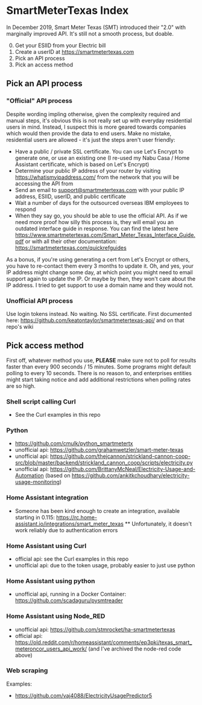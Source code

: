 # SmartMeterTexas Index
In December 2019, Smart Meter Texas (SMT) introduced their "2.0" with marginally improved API.  It's still not a smooth process, but doable.

0. Get your ESIID from your Electric bill
1. Create a userID at https://smartmetertexas.com
2. Pick an API process
3. Pick an access method

## Pick an API process

### "Official" API process

Despite wording impling otherwise, given the complexity required and manual steps, it's obvious this is not really set up with everyday residential users in mind.  Instead, I suspect this is more geared towards companies which would then provide the data to end users. Make no mistake, residential users are allowed - it's just the steps aren't user friendly:

* Have a public / private SSL certificate.  You can use Let's Encrypt to generate one, or use an existing one (I re-used my Nabu Casa / Home Assistant certificate, which is based on Let's Encrypt)
* Determine your public IP address of your router by visiting https://whatismyipaddress.com/ from the network that you will be accessing the API from
* Send an email to support@smartmetertexas.com with your public IP address, ESIID, userID, and public certificate 
* Wait a number of days for the outsourced overseas IBM employees to respond
* When they say go, you should be able to use the official API. As if we need more proof how silly this process is, they will email you an outdated interface guide in response.  You can find the latest here https://www.smartmetertexas.com/Smart_Meter_Texas_Interface_Guide.pdf or with all their other documentation: https://smartmetertexas.com/quickrefguides

As a bonus, if you're using generating a cert from Let's Encrypt or others, you have to re-contact them every 3 months to update it. Oh, and yes, your IP address might change some day, at which point you might need to email support again to update the IP.  Or maybe by then, they won't care about the IP address.  I tried to get support to use a domain name and they would not. 

### Unofficial API process

Use login tokens instead.  No waiting.  No SSL certificate. 
First documented here: https://github.com/keatontaylor/smartmetertexas-api/ and on that repo's wiki


## Pick access method

First off, whatever method you use, **PLEASE** make sure not to poll for results faster than every 900 seconds / 15 minutes.  Some programs might default polling to every 10 seconds. There is no reason to, and enterprises entities might start taking notice and add additional restrictions when polling rates are so high.

### Shell script calling Curl
* See the Curl examples in this repo

### Python
* https://github.com/cmulk/python_smartmetertx
* unofficial api: https://github.com/grahamwetzler/smart-meter-texas
* unofficial api: https://github.com/thejcannon/strickland-cannon-coop-src/blob/master/backend/strickland_cannon_coop/scripts/electricity.py
* unofficial api: https://github.com/BrittanyMcNeal/Electricity-Usage-and-Automation  (based on https://github.com/ankitkchoudhary/electricity-usage-monitoring)

### Home Assistant integration
* Someone has been kind enough to create an integration, available starting in 0.115: https://rc.home-assistant.io/integrations/smart_meter_texas
** Unfortunately, it doesn't work reliably due to authentication errors

### Home Assistant using Curl
* official api: see the Curl examples in this repo
* unofficial api: due to the token usage, probably easier to just use python

### Home Assistant using python
* unofficial api, running in a Docker Container: https://github.com/scadaguru/pysmtreader

### Home Assistant using Node_RED
* unofficial api: https://github.com/stmrocket/ha-smartmetertexas
* official api: https://old.reddit.com/r/homeassistant/comments/ep3pki/texas_smart_meteroncor_users_api_work/ (and I've archived the node-red code above)

### Web scraping
Examples:
* https://github.com/vaj4088/ElectricityUsagePredictor5
